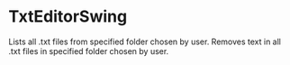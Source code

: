 # TxtEditorSwing
Lists all .txt files from specified folder chosen by user.
Removes text in all .txt files in specified folder chosen by user.
